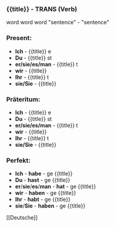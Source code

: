 ### {{title}} - TRANS   (Verb)

word word word
"sentence" - "sentence"

### Present:
* **Ich** - {{title}} e
* **Du** - {{title}} st
* **er/sie/es/man** - {{title}} t
* **wir** - {{title}}
* **Ihr** - {{title}} t
* **sie/Sie** - {{title}}


### Präteritum:
* **Ich** - {{title}} e
* **Du** - {{title}} st
* **er/sie/es/man** - {{title}} t
* **wir** - {{title}}
* **Ihr** - {{title}} t
* **sie/Sie** - {{title}}



### Perfekt:
* **Ich** - **habe** - ge {{title}}
* **Du** - **hast** - ge {{title}}
* **er**/**sie**/**es**/**man** - **hat** - ge {{title}}
* **wir** - **haben** - ge {{title}}
* **Ihr** - **habt** - ge {{title}}
* **sie**/**Sie** - **haben** - ge {{title}}



[[Deutsche]]